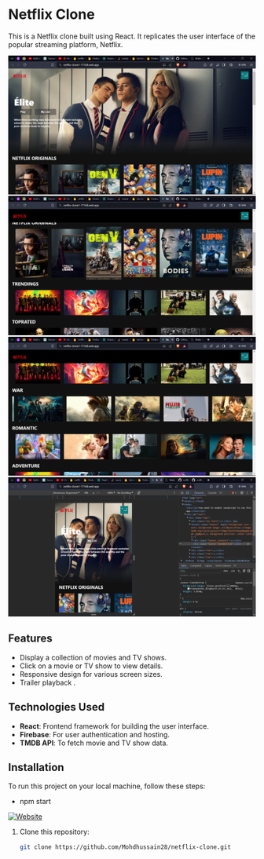 # Netflix Clone

This is a Netflix clone built using React. It replicates the user interface of the popular streaming platform, Netflix.

![Netflix Clone Screenshot](https://github.com/Mohdhussain28/netflix-clone/blob/master/Screenshot%20(224).png)
![images](https://github.com/Mohdhussain28/netflix-clone/blob/master/Screenshot%20(225).png)
![images](https://github.com/Mohdhussain28/netflix-clone/blob/master/Screenshot%20(226).png)
![images](https://github.com/Mohdhussain28/netflix-clone/blob/master/Screenshot%20(227).png)

## Features

- Display a collection of movies and TV shows.
- Click on a movie or TV show to view details.
- Responsive design for various screen sizes.
- Trailer playback .

## Technologies Used

- **React**: Frontend framework for building the user interface.
- **Firebase**: For user authentication and hosting.
- **TMDB API**: To fetch movie and TV show data.

## Installation

To run this project on your local machine, follow these steps:
- npm start

[![Website](https://img.shields.io/badge/website-live-green
)](https://netflix-clone1-171b8.web.app/)


1. Clone this repository:

   ```bash
   git clone https://github.com/Mohdhussain28/netflix-clone.git
